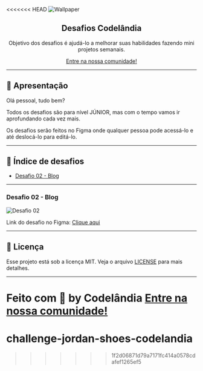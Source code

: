 <<<<<<< HEAD
![Wallpaper](image/wallpaper.png)

<h2 align="center">
  Desafios Codelândia
</h2>

<p align="center">
  Objetivo dos desafios é ajudá-lo a melhorar suas habilidades fazendo mini projetos semanais.
</p>

<p align="center">
  <a href="https://discord.com/invite/QevDJqCzaY">Entre na nossa comunidade!</a>
</p>

---

## 🖖 Apresentação

Olá pessoal, tudo bem?

Todos os desafios são para nível JÚNIOR, mas com o tempo vamos ir aprofundando cada vez mais.

Os desafios serão feitos no Figma onde qualquer pessoa pode acessá-lo e até deslocá-lo para editá-lo.

---

## 🎯 Índice de desafios

- [Desafio 02 - Blog](#id01)

---

### **Desafio 02 - Blog** <a name="id01"></a>

![Desafio 02](img/Home)

Link do desafio no Figma: [Clique aqui](https://www.figma.com/file/Yb9IBH56g7T1hdIyZ3BMNO/Desafios---Codel%C3%A2ndia?node-id=1973%3A39)

---

## 📝 Licença

Esse projeto está sob a licença MIT. Veja o arquivo [LICENSE](LICENSE) para mais detalhes.

---

Feito com 💜 by **Codelândia** [Entre na nossa comunidade!](https://discord.com/invite/QevDJqCzaY)
=======
# challenge-jordan-shoes-codelandia
>>>>>>> 1f2d06871d79a7171fc414a0578cdafef1265ef5
